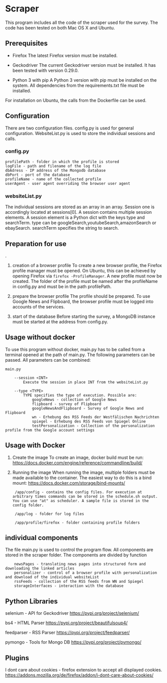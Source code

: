 <h1>Scraper</h1>
This program includes all the code of the scraper used for the survey.
The code has been tested on both Mac OS X and Ubuntu.

<h2> Prerequisites </h2>

- Firefox
    The latest Firefox version must be installed.

- Geckodriver
    The current Geckodriver version must be installed. 
    It has been tested with version 0.29.0.

- Python 3 with pip
    A Python 3 version with pip must be installed on the system. 
    All dependencies from the requirements.txt file must be installed.

For installation on Ubuntu, the calls from the Dockerfile can be used.

<h2> Configuration </h2>
There are two configuration files. 
config.py is used for general configuration.
WebsiteList.py is used to store the individual sessions and calls.
<h3> config.py </h3>

    profilePath - folder in which the profile is stored
    logFile - path and filename of the log file
    dbAdress - IP address of the Mongodb database
    dbPort - port of the database
    profileName - name of the collected profile
    userAgent - user agent overriding the browser user agent
<h3> websiteList.py </h3>
The individual sessions are stored as an array in an array. 
Session one is accordingly located at sessions[0]. A session contains multiple session elements.
A session element is a Python dict with the keys type and searchTerm.
type can be googleSearch,youtubeSearch,amazonSearch or ebaySearch.
searchTerm specifies the string to search.
<h2> Preparation for use </h2>.

1. creation of a browser profile
    To create a new browser profile, the Firefox profile manager must be opened.
    On Ubuntu, this can be achieved by opening Firefox via `firefox -ProfileManager`.
    A new profile must now be created. 
    The folder of the profile must be named after the profileName in config.py and must be in the path profilePath.

2. prepare the browser profile
    The profile should be prepared. To use Google News and Flipboard, the browser profile must be logged into accounts of the services.

3. start of the database
    Before starting the survey, a MongoDB instance must be started at the address from config.py.
        
<h2> Usage without docker </h2>
To use this program without docker, main.py has to be called from a terminal opened at the path of main.py.
The following parameters can be passed. All parameters can be combined: <br>
    
    main.py

        --session <INT>
            Execute the session in place INT from the websiteList.py 

        --type <TYPE>
            TYPE specifies the type of execution. Possible are: 
                googleNews - collection of Google News
                flipboard - survey of Flipboard
                googleNewsAndFlipboard - Survey of Google News and Flipboard
                wn - Erhebung des RSS Feeds der Westfälischen Nachrichten
                spiegel - Erhebung des RSS Feeds von Spiegel Online
                testPersonalization - Collection of the personalization profile from the Google account settings

<h2> Usage with Docker </h2>

1. Create the image
    To create an image, docker build must be run: https://docs.docker.com/engine/reference/commandline/build/


2. Running the image
        When running the image, multiple folders must be made available to the container. The easiest way to do this is a bind mount: https://docs.docker.com/storage/bind-mounts/

        /app/config - contains the config files. For execution at arbitrary times commands can be stored in the schedule.sh output. You can use "at" as scheduler. A sample file is stored in the config folder.

        /app/log - folder for log files

        /app/profile/firefox - folder containing profile folders

<h2> individual components </h2>
The file main.py is used to control the program flow.
All components are stored in the scraper folder. The components are divided by function

        newsPages - translating news pages into structured form and downloading the linked articles
        personalizer - control of a browser profile with personalization and download of the individual websiteList
        rssFeeds - collection of the RSS feeds from WN and Spiegel
        storageInterfaces - interaction with the database

<h2> Python Libraries </h3>

selenium - API for Geckodriver https://pypi.org/project/selenium/

bs4 - HTML Parser https://pypi.org/project/beautifulsoup4/

feedparser - RSS Parser https://pypi.org/project/feedparser/

pymongo - Tools for Mongo DB https://pypi.org/project/pymongo/

<h2> Plugins </h3>

I dont care about cookies - firefox extension to accept all displayed cookies. https://addons.mozilla.org/de/firefox/addon/i-dont-care-about-cookies/


